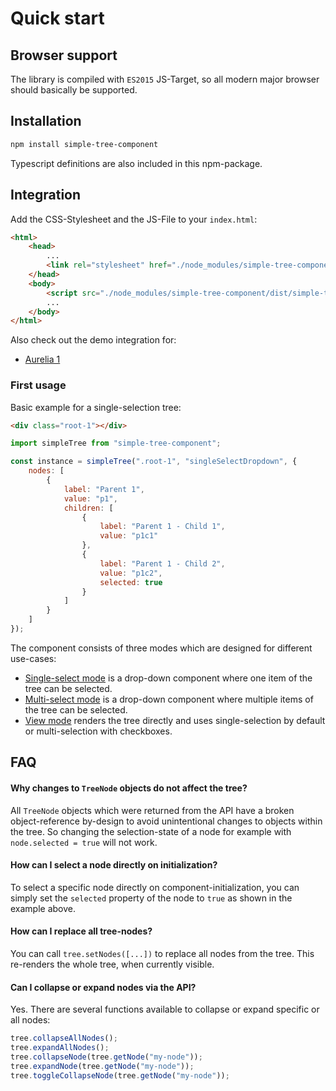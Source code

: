 
# Quick start

## Browser support

The library is compiled with `ES2015` JS-Target, so all modern major browser should basically be supported.


## Installation

```sh
npm install simple-tree-component
```

Typescript definitions are also included in this npm-package.


## Integration

Add the CSS-Stylesheet and the JS-File to your `index.html`:

```html
<html>
    <head>
        ...
        <link rel="stylesheet" href="./node_modules/simple-tree-component/dist/simple-tree-component.css">
    </head>
    <body>
        <script src="./node_modules/simple-tree-component/dist/simple-tree-component.js"></script>
        ...
    </body>
</html>
```

Also check out the demo integration for:

* [Aurelia 1](https://github.com/ckotzbauer/simple-tree-component/tree/main/demo)


### First usage

Basic example for a single-selection tree:

```html
<div class="root-1"></div>
```

```js
import simpleTree from "simple-tree-component";

const instance = simpleTree(".root-1", "singleSelectDropdown", {
    nodes: [
        {
            label: "Parent 1",
            value: "p1",
            children: [
                {
                    label: "Parent 1 - Child 1",
                    value: "p1c1"
                },
                {
                    label: "Parent 1 - Child 2",
                    value: "p1c2",
                    selected: true
                }
            ]
        }
    ]
});
```

The component consists of three modes which are designed for different use-cases:

* [Single-select mode](single-select-mode.md) is a drop-down component where one item of the tree can be selected.
* [Multi-select mode](multi-select-mode.md) is a drop-down component where multiple items of the tree can be selected.
* [View mode](view-mode.md) renders the tree directly and uses single-selection by default or multi-selection with checkboxes.


## FAQ

#### Why changes to `TreeNode` objects do not affect the tree?
All `TreeNode` objects which were returned from the API have a broken object-reference by-design to avoid unintentional changes to objects
within the tree. So changing the selection-state of a node for example with `node.selected = true` will not work.

#### How can I select a node directly on initialization?
To select a specific node directly on component-initialization, you can simply set the `selected` property of the node to `true` as shown in the example above.

#### How can I replace all tree-nodes?
You can call `tree.setNodes([...])` to replace all nodes from the tree. This re-renders the whole tree, when currently visible.

#### Can I collapse or expand nodes via the API?
Yes. There are several functions available to collapse or expand specific or all nodes:
```js
tree.collapseAllNodes();
tree.expandAllNodes();
tree.collapseNode(tree.getNode("my-node"));
tree.expandNode(tree.getNode("my-node"));
tree.toggleCollapseNode(tree.getNode("my-node"));
```

